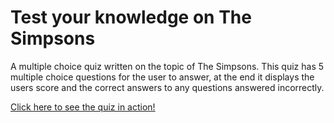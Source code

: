 # Test your knowledge on The Simpsons

A multiple choice quiz written on the topic of The Simpsons. 
This quiz has 5 multiple choice questions for the user to answer, at the end it displays the users score and the correct answers to any questions answered incorrectly.

[Click here to see the quiz in action!](https://codepen.io/Amber-King-the-bashful/full/MWRagvX)


